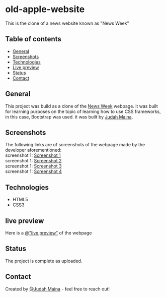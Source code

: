 # old-apple-website
This is the clone of a news website known as "News Week"

## Table of contents
* [General](#general-info)
* [Screenshots](#screenshots)
* [Technologies](#technologies)
* [Live preview](#live-preview)
* [Status](#status)
* [Contact](#contact)

## General
This project was build as a clone of the <a href="https://www.newsweek.com/" >News Week</a> webpage.
it was built for learning purposes on the topic of learning how to use CSS frameworks, in this case, Bootstrap was used.
it was built by <a href="https://github.com/JayKowski">Judah Maina</a>.

## Screenshots
The following links are of screenshots of the webpage made by the developer aforementioned:</br>
screenshot 1: <a href="images/Newsweek screens/1.png">Screenshot 1</a></br>
screenshot 1: <a href="images/Newsweek screens/2.png">Screenshot 2</a></br>
screenshot 1: <a href="images/Newsweek screens/3.png">Screenshot 3</a></br>
screenshot 1: <a href="images/Newsweek screens/4.png">Screenshot 4</a></br>

## Technologies
* HTML5
* CSS3

## live preview
Here is a [@"live preview"](https://raw.githack.com/JayKowski/NewsWeek/newsWeek/index.html) of the webpage

## Status
The project is complete as uploaded.

## Contact
Created by [@Judah Maina](https://github.com/JayKowski) - feel free to reach out!
